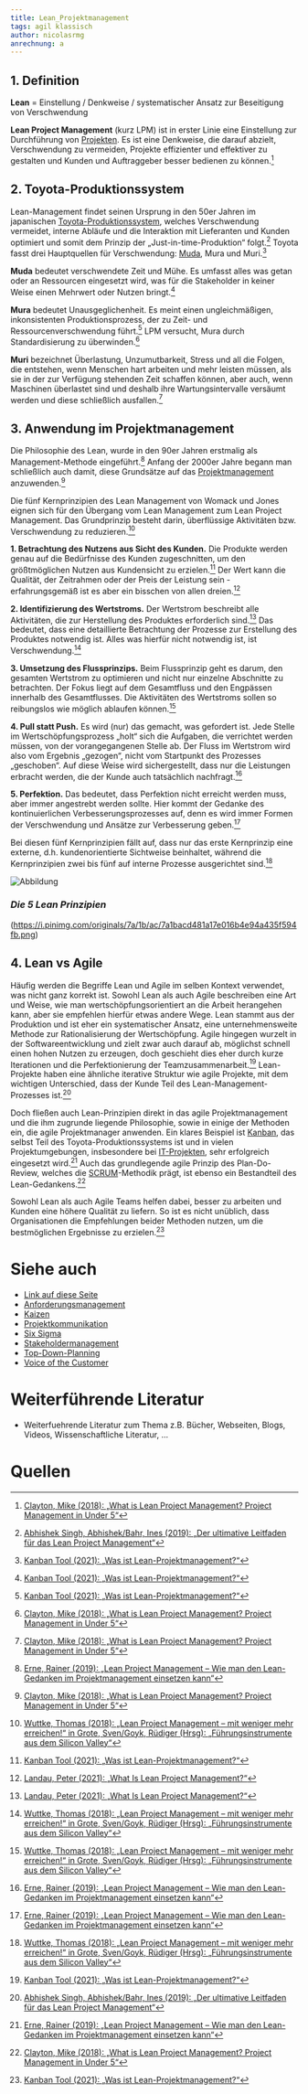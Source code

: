 ```yaml
---
title: Lean_Projektmanagement
tags: agil klassisch
author: nicolasrmg
anrechnung: a
---
```





## 1.	Definition
**Lean** = Einstellung / Denkweise / systematischer Ansatz zur Beseitigung von Verschwendung

**Lean Project Management** (kurz LPM) ist in erster Linie eine Einstellung zur Durchführung von [Projekten](https://github.com/ManagingProjectsSuccessfully/ManagingProjectsSuccessfully.github.io/blob/main/kb/Projekt.md). Es ist eine Denkweise, die darauf abzielt, Verschwendung zu vermeiden, Projekte effizienter und effektiver zu gestalten und Kunden und Auftraggeber besser bedienen zu können.[^2]

## 2.	Toyota-Produktionssystem
Lean-Management findet seinen Ursprung in den 50er Jahren im japanischen [Toyota-Produktionssystem](https://github.com/ManagingProjectsSuccessfully/ManagingProjectsSuccessfully.github.io/blob/main/kb/Toyota_Produktionssystem.md), welches Verschwendung vermeidet, interne Abläufe und die Interaktion mit Lieferanten und Kunden optimiert und somit dem Prinzip der „Just-in-time-Produktion“ folgt.[^1] Toyota fasst drei Hauptquellen für Verschwendung: [Muda](https://github.com/ManagingProjectsSuccessfully/ManagingProjectsSuccessfully.github.io/blob/main/kb/Muda_7_Arten_von_Verschwendung.md), Mura und Muri.[^4]

**Muda** bedeutet verschwendete Zeit und Mühe. Es umfasst alles was getan oder an Ressourcen eingesetzt wird, was für die Stakeholder in keiner Weise einen Mehrwert oder Nutzen bringt.[^4]

**Mura** bedeutet Unausgeglichenheit. Es meint einen ungleichmäßigen, inkonsistenten Produktionsprozess, der zu Zeit- und Ressourcenverschwendung führt.[^4] LPM versucht, Mura durch Standardisierung zu überwinden.[^2]

**Muri** bezeichnet Überlastung, Unzumutbarkeit, Stress und all die Folgen, die entstehen, wenn Menschen hart arbeiten und mehr leisten müssen, als sie in der zur Verfügung stehenden Zeit schaffen können, aber auch, wenn Maschinen überlastet sind und deshalb ihre Wartungsintervalle versäumt werden und diese schließlich ausfallen.[^2]

## 3.	Anwendung im Projektmanagement
Die Philosophie des Lean, wurde in den 90er Jahren erstmalig als Management-Methode eingeführt.[^3] Anfang der 2000er Jahre begann man schließlich auch damit, diese Grundsätze auf das [Projektmanagement](https://github.com/ManagingProjectsSuccessfully/ManagingProjectsSuccessfully.github.io/blob/main/kb/Projektmanagement.md) anzuwenden.[^2]

Die fünf Kernprinzipien des Lean Management von Womack und Jones eignen sich für den Übergang vom Lean Management zum Lean Project Management. Das Grundprinzip besteht darin, überflüssige Aktivitäten bzw. Verschwendung zu reduzieren.[^6]

**1. Betrachtung des Nutzens aus Sicht des Kunden.** Die Produkte werden genau auf die Bedürfnisse des Kunden zugeschnitten, um den größtmöglichen Nutzen aus Kundensicht zu erzielen.[^4] Der Wert kann die Qualität, der Zeitrahmen oder der Preis der Leistung sein - erfahrungsgemäß ist es aber ein bisschen von allen dreien.[^5]

**2. Identifizierung des Wertstroms.** Der Wertstrom beschreibt alle Aktivitäten, die zur Herstellung des Produktes erforderlich sind.[^5] Das bedeutet, dass eine detaillierte Betrachtung der Prozesse zur Erstellung des Produktes notwendig ist. Alles was hierfür nicht notwendig ist, ist Verschwendung.[^6]

**3. Umsetzung des Flussprinzips.** Beim Flussprinzip geht es darum, den gesamten Wertstrom zu optimieren und nicht nur einzelne Abschnitte zu betrachten. Der Fokus liegt auf dem Gesamtfluss und den Engpässen innerhalb des Gesamtflusses. Die Aktivitäten des Wertstroms sollen so reibungslos wie möglich ablaufen können.[^6]

**4. Pull statt Push.** Es wird (nur) das gemacht, was gefordert ist. Jede Stelle im Wertschöpfungsprozess „holt“ sich die Aufgaben, die verrichtet werden müssen, von der vorangegangenen Stelle ab. Der Fluss im Wertstrom wird also vom Ergebnis „gezogen“, nicht vom Startpunkt des Prozesses „geschoben“. Auf diese Weise wird sichergestellt, dass nur die Leistungen erbracht werden, die der Kunde auch tatsächlich nachfragt.[^3]

**5. Perfektion.** Das bedeutet, dass Perfektion nicht erreicht werden muss, aber immer angestrebt werden sollte. Hier kommt der Gedanke des kontinuierlichen Verbesserungsprozesses auf, denn es wird immer Formen der Verschwendung und Ansätze zur Verbesserung geben.[^3]

Bei diesen fünf Kernprinzipien fällt auf, dass nur das erste Kernprinzip eine externe, d.h. kundenorientierte Sichtweise beinhaltet, während die Kernprinzipien zwei bis fünf auf interne Prozesse ausgerichtet sind.[^6]

![Abbildung](Lean_Projektmanagement/lean-principles.png)

### *Die 5 Lean Prinzipien*
(https://i.pinimg.com/originals/7a/1b/ac/7a1bacd481a17e016b4e94a435f594fb.png)

## 4.	Lean vs Agile
Häufig werden die Begriffe Lean und Agile im selben Kontext verwendet, was nicht ganz korrekt ist. Sowohl Lean als auch Agile beschreiben eine Art und Weise, wie man wertschöpfungsorientiert an die Arbeit herangehen kann, aber sie empfehlen hierfür etwas andere Wege. Lean stammt aus der Produktion und ist eher ein systematischer Ansatz, eine unternehmensweite Methode zur Rationalisierung der Wertschöpfung. Agile hingegen wurzelt in der Softwareentwicklung und zielt zwar auch darauf ab, möglichst schnell einen hohen Nutzen zu erzeugen, doch geschieht dies eher durch kurze Iterationen und die Perfektionierung der Teamzusammenarbeit.[^4] Lean-Projekte haben eine ähnliche iterative Struktur wie agile Projekte, mit dem wichtigen Unterschied, dass der Kunde Teil des Lean-Management-Prozesses ist.[^1]

Doch fließen auch Lean-Prinzipien direkt in das agile Projektmanagement und die ihm zugrunde liegende Philosophie, sowie in einige der Methoden ein, die agile Projektmanager anwenden. Ein klares Beispiel ist [Kanban](https://github.com/ManagingProjectsSuccessfully/ManagingProjectsSuccessfully.github.io/blob/main/kb/Kanban.md), das selbst Teil des Toyota-Produktionssystems ist und in vielen Projektumgebungen, insbesondere bei [IT-Projekten](https://github.com/ManagingProjectsSuccessfully/ManagingProjectsSuccessfully.github.io/blob/main/kb/IT-Projekte.md), sehr erfolgreich eingesetzt wird.[^3] Auch das grundlegende agile Prinzip des Plan-Do-Review, welches die [SCRUM](https://github.com/ManagingProjectsSuccessfully/ManagingProjectsSuccessfully.github.io/blob/main/kb/SCRUM.md)-Methodik prägt, ist ebenso ein Bestandteil des Lean-Gedankens.[^2]

Sowohl Lean als auch Agile Teams helfen dabei, besser zu arbeiten und Kunden eine höhere Qualität zu liefern. So ist es nicht unüblich, dass Organisationen die Empfehlungen beider Methoden nutzen, um die bestmöglichen Ergebnisse zu erzielen.[^4]








# Siehe auch

* [Link auf diese Seite](Lean_Projektmanagement.md)
* [Anforderungsmanagement](https://github.com/ManagingProjectsSuccessfully/ManagingProjectsSuccessfully.github.io/blob/main/kb/Anforderungsmanagement.md)
* [Kaizen](https://github.com/ManagingProjectsSuccessfully/ManagingProjectsSuccessfully.github.io/blob/main/kb/Kaizen.md)
* [Projektkommunikation](https://github.com/ManagingProjectsSuccessfully/ManagingProjectsSuccessfully.github.io/blob/main/kb/Projektkommunikation.md)
* [Six Sigma](https://github.com/ManagingProjectsSuccessfully/ManagingProjectsSuccessfully.github.io/blob/main/kb/Six_Sigma.md)
* [Stakeholdermanagement](https://github.com/ManagingProjectsSuccessfully/ManagingProjectsSuccessfully.github.io/blob/main/kb/Stakeholdermanagement.md)
* [Top-Down-Planning](https://github.com/ManagingProjectsSuccessfully/ManagingProjectsSuccessfully.github.io/blob/main/kb/Top_Down_Planning.md)
* [Voice of the Customer](https://github.com/ManagingProjectsSuccessfully/ManagingProjectsSuccessfully.github.io/blob/main/kb/Voice_of_the_Customer.md)

# Weiterführende Literatur

* Weiterfuehrende Literatur zum Thema z.B. Bücher, Webseiten, Blogs, Videos, Wissenschaftliche Literatur, ...

# Quellen

[^1]: [Abhishek Singh, Abhishek/Bahr, Ines (2019): „Der ultimative Leitfaden für das Lean Project Management“](https://www.capterra.com.de/blog/531/lean-project-management-leitfaden)
[^2]: [Clayton, Mike (2018): „What is Lean Project Management? Project Management in Under 5“](https://www.youtube.com/watch?v=Eptywqps6lw)
[^3]: [Erne, Rainer (2019): „Lean Project Management – Wie man den Lean-Gedanken im Projektmanagement einsetzen kann“](https://link.springer.com/book/10.1007/978-3-658-26988-3)
[^4]: [Kanban Tool (2021): „Was ist Lean-Projektmanagement?“](https://kanbantool.com/de/kanban-guide/lean-projektmanagement)
[^5]: [Landau, Peter (2021): „What Is Lean Project Management?“](https://www.projectmanager.com/blog/lean-project-management)
[^6]: [Wuttke, Thomas (2018): „Lean Project Management – mit weniger mehr erreichen!“ in Grote, Sven/Goyk, Rüdiger (Hrsg): „Führungsinstrumente aus dem Silicon Valley“](https://link.springer.com/book/10.1007/978-3-662-54885-1)

